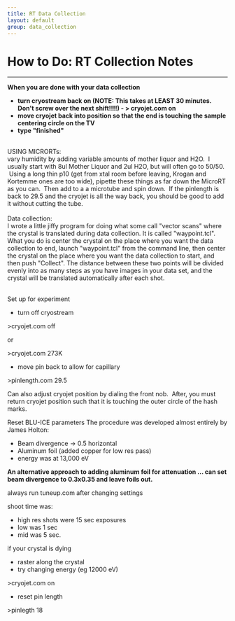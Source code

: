 ```yaml
---
title: RT Data Collection
layout: default
group: data_collection
---
```


# How to Do: RT Collection Notes
---
<div>
<p><b>When you are done with your data collection</b></p>
<ul><li><b>turn cryostream back on (NOTE: This takes at LEAST 30 minutes. Don't screw over the next shift!!!!) - &gt; cryojet.com on</b></li>
<li><b>move cryojet back into position so that the end is touching the sample centering circle on the TV</b></li>
<li><b>type "finished"</b></li></ul>
</div>
<div><br>
</div>
USING MICRORTs:
<div>vary humidity by adding variable amounts of mother liquor and H2O. &nbsp;I usually start with 8ul Mother Liquor and 2ul H2O, but will often go to 50/50. &nbsp;Using a long thin p10 (get from xtal room before leaving, Krogan and Kortemme ones are too wide), pipette these things as far down the MicroRT as you can. &nbsp;Then add to a a microtube and spin down. &nbsp;If the pinlength is back to 29.5 and the cryojet is all the way back, you should be good to add it without cutting the tube.</div>
<div><br>
</div>
<div>Data collection:<br>
I wrote a little jiffy program for doing what some call "vector scans" where the crystal is translated during data collection.  It is called "waypoint.tcl".  What you do is center the crystal on the place where you want the data collection to end, launch "waypoint.tcl" from the command line, then center the crystal on the place where you want the data collection to start, and then  push "Collect".  The distance between these two points will be divided evenly into as many steps as you have images in your data set, and the crystal will be translated automatically after each shot.<br>
<br>
<p>Set up for experiment
</p>
<ul><li>turn off cryostream
</li></ul>
<p>&gt;cryojet.com off <br>
</p>
<p>or</p>
<p>&gt;cryojet.com 273K<br>
</p>
<ul><li>move pin back to allow for capillary
</li></ul>
<p>&gt;pinlength.com 29.5</p>
<p>Can also adjust cryojet position by dialing the front nob.&nbsp; After, you must return cryojet position such that it is touching the outer circle of the hash marks.<br>
</p>
<p>Reset BLU-ICE parameters 
The procedure was developed almost entirely by James Holton:
</p>
<ul><li>Beam divergence -&gt; 0.5 horizontal
</li>
<li>Aluminum foil (added copper for low res pass)
</li>
<li>energy was at 13,000 eV 
</li></ul>
<p><b>An alternative approach to adding aluminum foil for attenuation ... can set beam divergence to 0.3x0.35 and leave foils out.</b></p>
<p>always run tuneup.com after changing settings
</p>
<p>shoot time was: 
</p>
<ul><li>high res shots were 15 sec exposures
</li>
<li>low was 1 sec 
</li>
<li>mid was 5 sec.
</li></ul>
<p>if your crystal is dying
</p>
<ul><li>raster along the crystal
</li>
<li>try changing energy (eg 12000 eV)
</li></ul>
<p>&gt;cryojet.com on</p>
<ul><li>reset pin length
</li></ul>
<p>&gt;pinlegth 18
</p>
</div>
